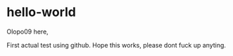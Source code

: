 # hello-world

Olopo09 here,

First actual test using github.
Hope this works, please dont fuck up anyting.
